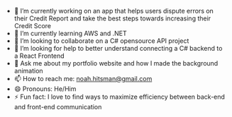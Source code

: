 - 🔭 I’m currently working on an app that helps users dispute errors on their Credit Report and take the best steps towards increasing their Credit Score
- 🌱 I’m currently learning AWS and .NET
- 👯 I’m looking to collaborate on a C# opensource API project
- 🤔 I’m looking for help to better understand connecting a C# backend to a React Frontend
- 💬 Ask me about my portfolio website and how I made the background animation
- 📫 How to reach me: noah.hitsman@gmail.com
- 😄 Pronouns: He/Him
- ⚡ Fun fact: I love to find ways to maximize efficiency between back-end and front-end communication
